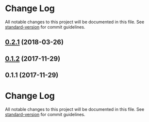 # Change Log

All notable changes to this project will be documented in this file. See [standard-version](https://github.com/conventional-changelog/standard-version) for commit guidelines.

<a name="0.2.1"></a>
## [0.2.1](https://gitlab.com/FRETS/frets/compare/v0.1.2...v0.2.1) (2018-03-26)



<a name="0.1.2"></a>
## [0.1.2](https://gitlab.com/FRETS/frets/compare/v0.1.1...v0.1.2) (2017-11-29)



<a name="0.1.1"></a>
## 0.1.1 (2017-11-29)



# Change Log

All notable changes to this project will be documented in this file. See [standard-version](https://github.com/conventional-changelog/standard-version) for commit guidelines.
